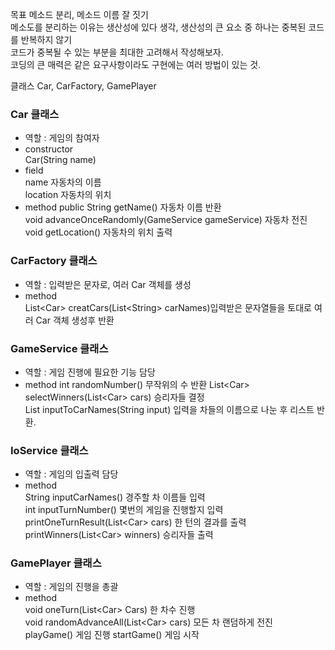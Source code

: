 목표 메소드 분리, 메소드 이름 잘 짓기  
메소도를 분리하는 이유는 생산성에 있다 생각, 생산성의 큰 요소 중 하나는 중복된 코드를 반복하지 않기  
코드가 중복될 수 있는 부분을 최대한 고려해서 작성해보자.  
코딩의 큰 매력은 같은 요구사항이라도 구현에는 여러 방법이 있는 것. 

클래스 Car, CarFactory, GamePlayer

### Car 클래스  
- 역할 : 게임의 참여자   
- constructor  
Car(String name)
- field  
name 자동차의 이름  
location 자동차의 위치  
- method 
public String getName() 자동차 이름 반환  
void advanceOnceRandomly(GameService gameService) 자동차 전진  
void getLocation() 자동차의 위치 출력 

### CarFactory 클래스 
- 역할 : 입력받은 문자로, 여러 Car 객체를 생성  
- method  
List\<Car> creatCars(List\<String> carNames)입력받은 문자열들을 토대로 여러 Car 객체 생성후 반환  

### GameService 클래스  
- 역할 : 게임 진행에 필요한 기능 담당  
- method
int randomNumber() 무작위의 수 반환
List\<Car> selectWinners(List\<Car> cars) 승리자들 결정  
List<String> inputToCarNames(String input) 입력을 차들의 이름으로 나눈 후 리스트 반환.

### IoService 클래스  
- 역할 : 게임의 입출력 담당  
- method  
String inputCarNames() 경주할 차 이름들 입력  
int inputTurnNumber() 몇번의 게임을 진행할지 입력
printOneTurnResult(List\<Car> cars) 한 턴의 결과를 출력  
printWinners(List\<Car> winners) 승리자들 출력

### GamePlayer 클래스
- 역할 : 게임의 진행을 총괄  
- method  
void oneTurn(List\<Car> Cars) 한 차수 진행  
void randomAdvanceAll(List\<Car> cars) 모든 차 랜덤하게 전진  
playGame() 게임 진행
startGame() 게임 시작 
